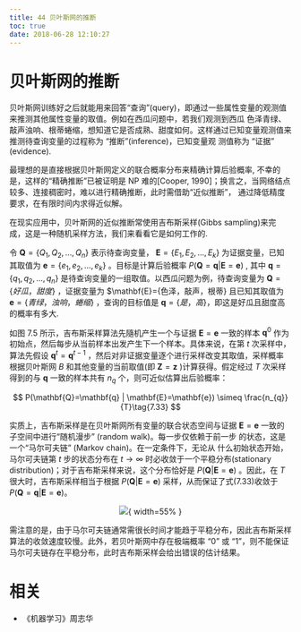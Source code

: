 ```yaml
---
title: 44 贝叶斯网的推断
toc: true
date: 2018-06-28 12:10:27
---
```


# 贝叶斯网的推断


贝叶斯网训练好之后就能用来回答“查询”(query)，即通过一些属性变量的观测值来推测其他属性变量的取值。例如在西瓜问题中，若我们观测到西瓜 色泽青绿、敲声浊响、根蒂蜷缩，想知道它是否成熟、甜度如何。这样通过已知变量观测值来推测待查询变量的过程称为 “推断”(inference)，已知变量观 测值称为 “证据” (evidence).


最理想的是直接根据贝叶斯网定义的联合概率分布来精确计算后验概率, 不幸的是，这样的“精确推断”已被证明是 NP 难的[Cooper, 1990]；换言之，当网络结点较多、连接稠密时，难以进行精确推断，此时需借助“近似推断”， 通过降低精度要求，在有限时间内求得近似解。

在现实应用中，贝叶斯网的近似推断常使用吉布斯采样(Gibbs sampling)来完成，这是一种随机采样方法，我们来看看它是如何工作的.

令 $\mathbf{Q}=\left\{Q_{1}, Q_{2}, \ldots, Q_{n}\right\}$ 表示待查询变量， $\mathbf{E}=\left\{E_{1}, E_{2}, \dots, E_{k}\right\}$ 为证据变量，已知其取值为 $\mathbf{e}=\left\{e_{1}, e_{2}, \ldots, e_{k}\right\}$ 。目标是计算后验概率 $P(\mathbf{Q}=\mathbf{q} | \mathbf{E}=\mathbf{e})$ , 其中 $\mathbf{q}=\left\{q_{1}, q_{2}, \dots, q_{n}\right\}$ 是待查询变量的一组取值。以西瓜问题为例，待查询变量为 $\mathbf{Q}=\{好瓜，甜度\}$ ，证据变量为 $\mathbf{E}=\{色泽，敲声，根蒂\} 且已知其取值为 $\mathbf{e} = \{青绿，浊响，蜷缩\}$ ，查询的目标值是 $\mathbf{q} = \{是，高\}$，即这是好瓜且甜度高的概率有多大.

如图 7.5 所示，吉布斯采样算法先隨机产生一个与证据 $\mathbf{E}=\mathbf{e}$  一致的样本 $\mathbf{q}^{0}$ 作为初始点，然后每步从当前样本出发产生下一个样本。具体来说，在第 $t$ 次采样中，算法先假设 $\mathbf{q}^{t}=\mathbf{q}^{t-1}$ ，然后对非证据变量逐个进行采样改变其取值，采样概率根据贝叶斯网 $B$ 和其他变量的当前取值(即 $\mathbf{Z}=\mathbf{z}$ )计算获得。假定经过 $T$ 次采样得到的与 $\mathbf{q}$ 一致的样本共有 $n_{q}$ 个，则可近似估算出后验概率：

$$
P(\mathbf{Q}=\mathbf{q} | \mathbf{E}=\mathbf{e}) \simeq \frac{n_{q}}{T}\tag{7.33}
$$


实质上，吉布斯采样是在贝叶斯网所有变量的联合状态空间与证据 $\mathbf{E}=\mathbf{e}$ 一致的子空间中进行“随机漫步” (random walk)。每一步仅依赖于前一步 的状态，这是一个“马尔可夫链” (Markov chain)。在一定条件下，无论从 什么初始状态开始，马尔可夫链第 $t$ 步的状态分布在 $t\rightarrow \infty$ 时必收敛于一个平稳分布(stationary distribution)；对于吉布斯采样来说，这个分布恰好是 $P(\mathbf{Q} | \mathbf{E}=\mathbf{e})$ 。因此，在 $T$ 很大时，吉布斯采样相当于根据 $P(\mathbf{Q} | \mathbf{E}=\mathbf{e})$ 采样，从而保证了式(7.33)收敛于 $P(\mathbf{Q}=\mathbf{q} | \mathbf{E}=\mathbf{e})$。

<center>

![](http://images.iterate.site/blog/image/180628/4KGAIC68l4.png?imageslim){ width=55% }


</center>

需注意的是，由于马尔可夫链通常需很长时间才能趋于平稳分布，因此吉布斯采样算法的收敛速度较慢。此外，若贝叶斯网中存在极端概率 “0” 或 “1”，则不能保证马尔可夫链存在平稳分布，此时吉布斯采样会给出错误的估计结果。






# 相关

- 《机器学习》周志华
